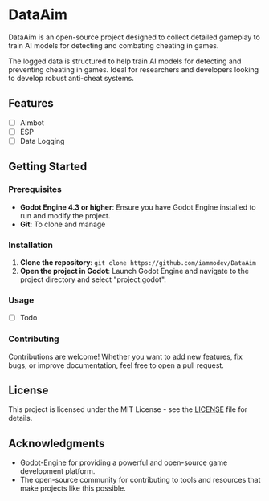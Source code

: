 # DataAim

DataAim is an open-source project designed to collect detailed gameplay to train AI models for detecting and combating cheating in games.

The logged data is structured to help train AI models for detecting and preventing cheating in games. Ideal for researchers and developers looking to develop robust anti-cheat systems.

## Features

- [ ] Aimbot
- [ ] ESP
- [ ] Data Logging

## Getting Started

### Prerequisites

- **Godot Engine 4.3 or higher**: Ensure you have Godot Engine installed to run and modify the project.
- **Git**: To clone and manage

### Installation

1. **Clone the repository**: ```git clone https://github.com/iammodev/DataAim```
2. **Open the project in Godot**: Launch Godot Engine and navigate to the project directory and select "project.godot".

### Usage

- [ ] Todo

### Contributing

Contributions are welcome! Whether you want to add new features, fix bugs, or improve documentation, feel free to open a pull request.

## License

This project is licensed under the MIT License - see the [LICENSE](https://github.com/iammodev/DataAim/blob/main/LICENSE) file for details.

## Acknowledgments

- [Godot-Engine](https://github.com/godotengine/godot/) for providing a powerful and open-source game development platform.
- The open-source community for contributing to tools and resources that make projects like this possible.